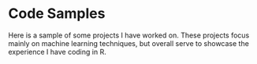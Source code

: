 # Code Samples

Here is a sample of some projects I have worked on. These projects focus mainly on machine learning techniques, but overall serve to showcase the experience I have coding in R.
